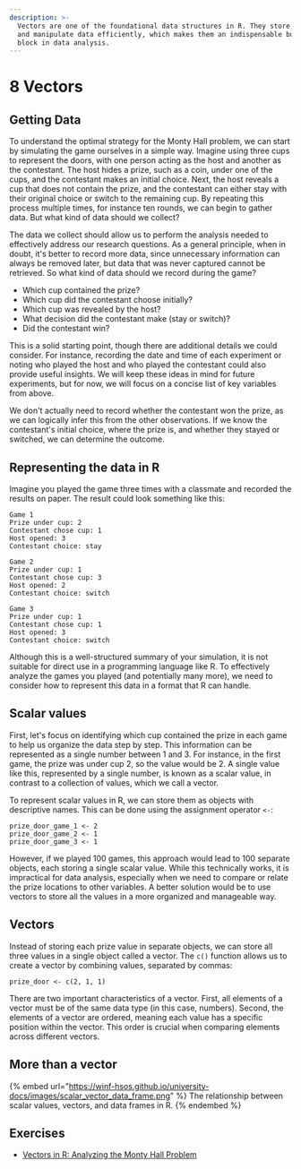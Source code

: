 ```yaml
---
description: >-
  Vectors are one of the foundational data structures in R. They store, access
  and manipulate data efficiently, which makes them an indispensable building
  block in data analysis.
---
```


# 8 Vectors

## Getting Data

To understand the optimal strategy for the Monty Hall problem, we can start by simulating the game ourselves in a simple way. Imagine using three cups to represent the doors, with one person acting as the host and another as the contestant. The host hides a prize, such as a coin, under one of the cups, and the contestant makes an initial choice. Next, the host reveals a cup that does not contain the prize, and the contestant can either stay with their original choice or switch to the remaining cup. By repeating this process multiple times, for instance ten rounds, we can begin to gather data. But what kind of data should we collect?

The data we collect should allow us to perform the analysis needed to effectively address our research questions. As a general principle, when in doubt, it's better to record more data, since unnecessary information can always be removed later, but data that was never captured cannot be retrieved. So what kind of data should we record during the game?

* Which cup contained the prize?
* Which cup did the contestant choose initially?
* Which cup was revealed by the host?
* What decision did the contestant make (stay or switch)?
* Did the contestant win?

This is a solid starting point, though there are additional details we could consider. For instance, recording the date and time of each experiment or noting who played the host and who played the contestant could also provide useful insights. We will keep these ideas in mind for future experiments, but for now, we will focus on a concise list of key variables from above.

We don't actually need to record whether the contestant won the prize, as we can logically infer this from the other observations. If we know the contestant's initial choice, where the prize is, and whether they stayed or switched, we can determine the outcome.

## Representing the data in R

Imagine you played the game three times with a classmate and recorded the results on paper. The result could look something like this:

```
Game 1
Prize under cup: 2
Contestant chose cup: 1
Host opened: 3
Contestant choice: stay

Game 2
Prize under cup: 1
Contestant chose cup: 3
Host opened: 2
Contestant choice: switch

Game 3
Prize under cup: 1
Contestant chose cup: 1
Host opened: 3
Contestant choice: switch
```

Although this is a well-structured summary of your simulation, it is not suitable for direct use in a programming language like R. To effectively analyze the games you played (and potentially many more), we need to consider how to represent this data in a format that R can handle.

## Scalar values

First, let's focus on identifying which cup contained the prize in each game to help us organize the data step by step. This information can be represented as a single number between 1 and 3. For instance, in the first game, the prize was under cup 2, so the value would be 2. A single value like this, represented by a single number, is known as a scalar value, in contrast to a collection of values, which we call a vector.

To represent scalar values in R, we can store them as objects with descriptive names. This can be done using the assignment operator `<-`:

```
prize_door_game_1 <- 2
prize_door_game_2 <- 1
prize_door_game_3 <- 1
```

However, if we played 100 games, this approach would lead to 100 separate objects, each storing a single scalar value. While this technically works, it is impractical for data analysis, especially when we need to compare or relate the prize locations to other variables. A better solution would be to use vectors to store all the values in a more organized and manageable way.

## Vectors

Instead of storing each prize value in separate objects, we can store all three values in a single object called a vector. The `c()` function allows us to create a vector by combining values, separated by commas:

```
prize_door <- c(2, 1, 1)
```

There are two important characteristics of a vector. First, all elements of a vector must be of the same data type (in this case, numbers). Second, the elements of a vector are ordered, meaning each value has a specific position within the vector. This order is crucial when comparing elements across different vectors.

## More than a vector

{% embed url="https://winf-hsos.github.io/university-docs/images/scalar_vector_data_frame.png" %}
The relationship between scalar values, vectors, and data frames in R.
{% endembed %}

## Exercises

* [Vectors in R: Analyzing the Monty Hall Problem](https://winf-hsos.github.io/university-docs/quarto/data\_analytics/exercise\_vectors\_monty\_hall.pdf)
